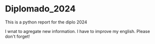 # Diplomado_2024
This is a python report for the diplo 2024

I wnat to agregate new information. I have to improve my english. Please don't forget!
